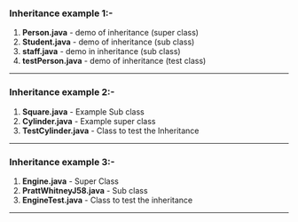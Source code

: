 ### Inheritance example 1:-
1. **Person.java**       - demo of inheritance (super class)
2. **Student.java**      - demo of inheritance (sub class)
3. **staff.java**        - demo in inheritance (sub class)
4. **testPerson.java**   - demo of inheritance (test class)
-------------------------------------------------------------------------------------------------------------------------
### Inheritance example 2:-
1. **Square.java**       - Example Sub class
2. **Cylinder.java**     - Example super class
3. **TestCylinder.java** - Class to test the Inheritance
-------------------------------------------------------------------------------------------------------------------------
### Inheritance example 3:-
1. **Engine.java**           - Super Class
2. **PrattWhitneyJ58.java**  - Sub class
3. **EngineTest.java**       - Class to test the inheritance
-------------------------------------------------------------------------------------------------------------------------
